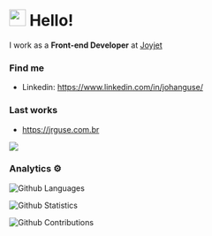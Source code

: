 
<h1><img src="https://emojis.slackmojis.com/emojis/images/1588262851/8816/meow_bread_appear.gif?1588262851" width="30"/> Hello! </h1>


I work as a **Front-end Developer** at [Joyjet](https://www.joyjet.com/)

### Find me 
- Linkedin: https://www.linkedin.com/in/johanguse/

### Last works
- https://jrguse.com.br



![](http://estruyf-github.azurewebsites.net/api/VisitorHit?user=johanguse&repo=johanguse&countColorcountColor)

### Analytics ⚙️

![Github Languages](https://github-readme-stats.vercel.app/api/top-langs/?username=johanguse&layout=compact&count_private=true)

![Github Statistics](https://github-readme-stats.vercel.app/api/?username=johanguse&count_private=true&show_icons=true)

![Github Contributions](https://github-readme-streak-stats.herokuapp.com/?user=johanguse&hide_border=true)
